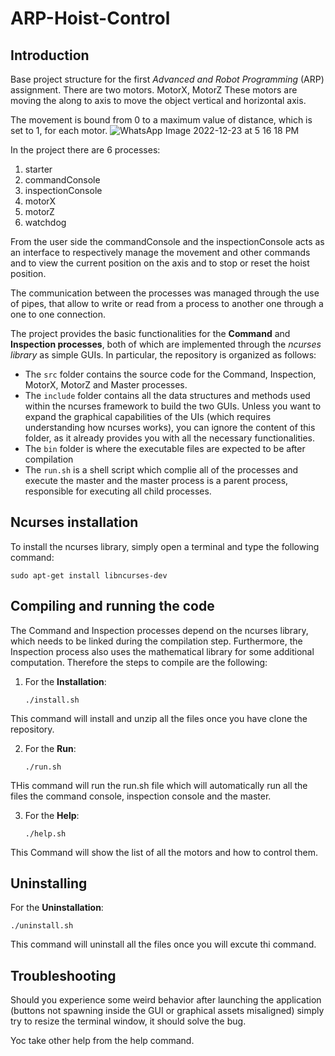 # ARP-Hoist-Control

## Introduction

Base project structure for the first *Advanced and Robot Programming* (ARP) assignment.
There are two motors.
MotorX, MotorZ 
These motors are moving the along to axis to move the object vertical and horizontal axis.

The movement is bound from 0 to a maximum value of distance, which is set to 1, for each motor. 
![WhatsApp Image 2022-12-23 at 5 16 18 PM](https://user-images.githubusercontent.com/104999107/209366576-e1f2a79e-006d-420c-93fb-7e392ace60d6.jpeg)



In the project there are 6 processes: 

1) starter
2) commandConsole
3) inspectionConsole
4) motorX 
5) motorZ 
6) watchdog 

From the user side the commandConsole and the inspectionConsole acts as an interface to respectively manage the movement and other commands and to view the current position on the axis and to stop or reset the hoist position.

The communication between the processes was managed through the use of pipes, that allow to write or read from a process to another one
through a one to one connection.

The project provides the basic functionalities for the **Command** and **Inspection processes**, both of which are implemented through the *ncurses library* as simple GUIs. In particular, the repository is organized as follows:
- The `src` folder contains the source code for the Command, Inspection, MotorX, MotorZ and Master processes.
- The `include` folder contains all the data structures and methods used within the ncurses framework to build the two GUIs. Unless you want to expand the graphical capabilities of the UIs (which requires understanding how ncurses works), you can ignore the content of this folder, as it already provides you with all the necessary functionalities.
- The `bin` folder is where the executable files are expected to be after compilation
- The `run.sh` is a shell script which complie all of the processes and execute the master and the master process is a parent process, responsible for executing all child processes.

## Ncurses installation
To install the ncurses library, simply open a terminal and type the following command:
```console
sudo apt-get install libncurses-dev
```



## Compiling and running the code
The Command and Inspection processes depend on the ncurses library, which needs to be linked during the compilation step. Furthermore, the Inspection process also uses the mathematical library for some additional computation. Therefore the steps to compile are the following:
1. For the **Installation**:

	 ```console
	./install.sh
	```
This command will install and unzip all the files once you have clone the repository.

2. For the **Run**:
         
	 ```console
	./run.sh
	```
THis command will run the run.sh file which will automatically run all the files the command console, inspection console and the master.

3. For the **Help**:

	```console
	./help.sh
	```
This Command will show the list of all the motors and how to control them.

## Uninstalling

For the **Uninstallation**:

	./uninstall.sh

This command will uninstall all the files once you will excute thi command.



## Troubleshooting

Should you experience some weird behavior after launching the application (buttons not spawning inside the GUI or graphical assets misaligned) simply try to resize the terminal window, it should solve the bug.

Yoc take other help from the help command.

